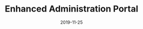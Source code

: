 ---
title: Enhanced Administration Portal
date: 2019-11-25
company: Autodesk
byline: Drove the creation of a robust, user-centric interface tailored for enterprise management, harmonizing complex data flows with elegant design principles to streamline administrative tasks
tags: [portfolio]
has_writeup: false
--- 